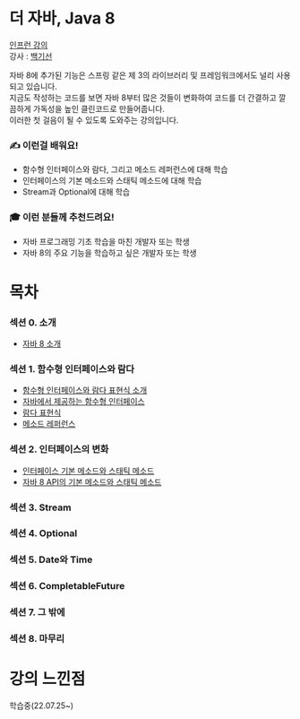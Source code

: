 # 더 자바, Java 8

<a href="https://www.inflearn.com/course/the-java-java8/dashboard">인프런 강의</a><br>
강사 : <a href="https://www.inflearn.com/users/@whiteship">백기선</a>

자바 8에 추가된 기능은 스프링 같은 제 3의 라이브러리 및 프레임워크에서도 널리 사용되고 있습니다.<br>
지금도 작성하는 코드를 보면 자바 8부터 많은 것들이 변화하여 코드를 더 간결하고 깔끔하게 가독성을 높인 클린코드로 만들어줍니다.<br>
이러한 첫 걸음이 될 수 있도록 도와주는 강의입니다.

### ✍️ 이런걸 배워요!

- 함수형 인터페이스와 람다, 그리고 메소드 레퍼런스에 대해 학습
- 인터페이스의 기본 메소드와 스태틱 메소드에 대해 학습
- Stream과 Optional에 대해 학습

### 🎓 이런 분들께 추천드려요!

- 자바 프로그래밍 기초 학습을 마친 개발자 또는 학생
- 자바 8의 주요 기능을 학습하고 싶은 개발자 또는 학생

# 목차

### 섹션 0. 소개
- <a href="https://github.com/Sangyong-Jeon/Inflearn_The-Java8/blob/main/섹션0.소개/자바8소개.md">자바 8 소개</a>
### 섹션 1. 함수형 인터페이스와 람다
- [함수형 인터페이스와 람다 표현식 소개](https://github.com/Sangyong-Jeon/Inflearn_The-Java8/blob/main/섹션1.함수형인터페이스와%20람다/함수형인터페이스와%20람다표현식%20소개.md)
- [자바에서 제공하는 함수형 인터페이스](https://github.com/Sangyong-Jeon/Inflearn_The-Java8/blob/main/섹션1.함수형인터페이스와%20람다/자바에서%20제공하는%20함수형%20인터페이스.md)
- [람다 표현식](https://github.com/Sangyong-Jeon/Inflearn_The-Java8/blob/main/섹션1.함수형인터페이스와%20람다/람다%20표현식.md)
- [메소드 레퍼런스](https://github.com/Sangyong-Jeon/Inflearn_The-Java8/blob/main/섹션1.함수형인터페이스와%20람다/메소드%20레퍼런스.md)
### 섹션 2. 인터페이스의 변화
- [인터페이스 기본 메소드와 스태틱 메소드](https://github.com/Sangyong-Jeon/Inflearn_The-Java8/blob/main/섹션2.인터페이스의%20변화/인터페이스%20기본메소드와%20스태틱%20메소드.md)
- [자바 8 API의 기본 메소드와 스태틱 메소드](https://github.com/Sangyong-Jeon/Inflearn_The-Java8/blob/main/섹션2.인터페이스의%20변화/자바%208%20API의%20기본%20메소드와%20스태틱%20메소드.md)
### 섹션 3. Stream

### 섹션 4. Optional

### 섹션 5. Date와 Time

### 섹션 6. CompletableFuture

### 섹션 7. 그 밖에

### 섹션 8. 마무리

# 강의 느낀점

학습중(22.07.25~)
